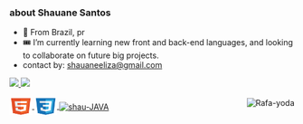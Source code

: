 ### about Shauane Santos

- 🎡 From Brazil, pr
- 🎟️ I’m currently learning new front and back-end languages, and 
  looking to collaborate on future big projects. 
- contact by: shauaneeliza@gmail.com
 <div>
  <a href="https://github.com/ShauSantos">
  <img height="180em" src="https://github-readme-stats.vercel.app/api?username=rafaballerini&show_icons=true&theme=tokyonight&include_all_commits=true&count_private=true"/>
  <img height="180em" src="https://github-readme-stats.vercel.app/api/top-langs/?username=ShauSantos&layout=compact&langs_count=16&theme=tokyonight"/>
</div>
<div style="display: inline_block"><br>
  <img align="center" alt="shau-HTML" height="30" width="40" src="https://raw.githubusercontent.com/devicons/devicon/master/icons/html5/html5-original.svg">
  <img align="center" alt="shau-CSS" height="30" width="40" src="https://raw.githubusercontent.com/devicons/devicon/master/icons/css3/css3-original.svg">
  <img align="center" alt="shau-JAVA" rel="stylesheet" href="https://cdn.jsdelivr.net/gh/devicons/devicon@v2.15.1/devicon.min.css.svg">
          
          
  <img align="right" alt="Rafa-yoda" src="https://cdn.discordapp.com/attachments/795358919417397249/825430589581688872/hi.gif">
</div>



